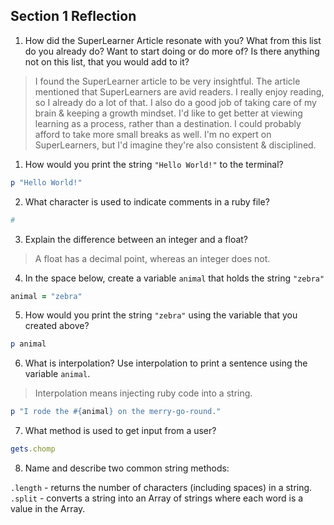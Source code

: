 ## Section 1 Reflection

1. How did the SuperLearner Article resonate with you? What from this list do you already do? Want to start doing or do more of? Is there anything not on this list, that you would add to it?

> I found the SuperLearner article to be very insightful. The article mentioned that SuperLearners are avid readers. I really enjoy reading, so I already do a lot of that. I also do a good job of taking care of my brain & keeping a growth mindset. I'd like to get better at viewing learning as a process, rather than a destination. I could probably afford to take more small breaks as well. I'm no expert on SuperLearners, but I'd imagine they're also consistent & disciplined.  

1. How would you print the string `"Hello World!"` to the terminal?

  ```ruby
  p "Hello World!"
  ```

2. What character is used to indicate comments in a ruby file?

  ```ruby
  #
  ```

3. Explain the difference between an integer and a float?

  > A float has a decimal point, whereas an integer does not.

4. In the space below, create a variable `animal` that holds the string `"zebra"`

  ```ruby
  animal = "zebra"
  ```

5. How would you print the string `"zebra"` using the variable that you created above?

  ```ruby
  p animal
  ```

6. What is interpolation? Use interpolation to print a sentence using the variable `animal`.

  > Interpolation means injecting ruby code into a string.

  ```ruby
  p "I rode the #{animal} on the merry-go-round."
  ```

7. What method is used to get input from a user?

  ```ruby
  gets.chomp
  ```

8. Name and describe two common string methods:

  `.length` - returns the number of characters (including spaces) in a string.
  <br />
  `.split` - converts a string into an Array of strings where each word is a value in the Array.
